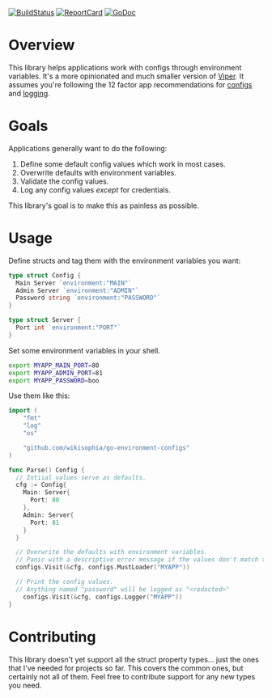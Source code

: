 
[![BuildStatus](https://travis-ci.org/wikisophia/go-environment-configs.svg?branch=master)](https://travis-ci.org/wikisophia/go-environment-configs)
[![ReportCard](https://goreportcard.com/badge/github.com/wikisophia/go-environment-configs)](https://goreportcard.com/report/github.com/wikisophia/go-environment-configs)
[![GoDoc](https://godoc.org/github.com/wikisophia/go-environment-configs?status.svg)](https://godoc.org/github.com/wikisophia/go-environment-configs)

# Overview

This library helps applications work with configs through environment variables.
It's a more opinionated and much smaller version of
[Viper](https://github.com/spf13/viper). It assumes you're following the
12 factor app recommendations for [configs](https://12factor.net/config) and
[logging](https://12factor.net/logs).

# Goals

Applications generally want to do the following:

1. Define some default config values which work in most cases.
2. Overwrite defaults with environment variables.
3. Validate the config values.
4. Log any config values _except_ for credentials.

This library's goal is to make this as painless as possible.

# Usage

Define structs and tag them with the environment variables you want:

```go
type struct Config {
  Main Server `environment:"MAIN"`
  Admin Server `environment:"ADMIN"`
  Password string `environment:"PASSWORD"`
}

type struct Server {
  Port int `environment:"PORT"`
}
```

Set some environment variables in your shell.

```sh
export MYAPP_MAIN_PORT=80
export MYAPP_ADMIN_PORT=81
export MYAPP_PASSWORD=boo
```

Use them like this:

```go
import (
	"fmt"
	"log"
	"os"

	"github.com/wikisophia/go-environment-configs"
)

func Parse() Config {
  // Intiial values serve as defaults.
  cfg := Config{
    Main: Server{
      Port: 80
    },
    Admin: Server{
      Port: 81
    }
  }

  // Overwrite the defaults with environment variables.
  // Panic with a descriptive error message if the values don't match the types.
  configs.Visit(&cfg, configs.MustLoader("MYAPP"))

  // Print the config values.
  // Anything named "password" will be logged as "<redacted>"
	configs.Visit(&cfg, configs.Logger("MYAPP"))
}
```

# Contributing

This library doesn't yet support all the struct property types...
just the ones that I've needed for projects so far.
This covers the common ones, but certainly not all of them.
Feel free to contribute support for any new types you need.
